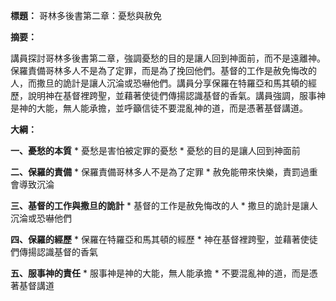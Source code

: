 **標題：** 哥林多後書第二章：憂愁與赦免

**摘要：**

講員探討哥林多後書第二章，強調憂愁的目的是讓人回到神面前，而不是遠離神。保羅責備哥林多人不是為了定罪，而是為了挽回他們。基督的工作是赦免悔改的人，而撒旦的詭計是讓人沉淪或恐嚇他們。講員分享保羅在特羅亞和馬其頓的經歷，說明神在基督裡跨聖，並藉著使徒們傳揚認識基督的香氣。講員強調，服事神是神的大能，無人能承擔，並呼籲信徒不要混亂神的道，而是憑著基督講道。

**大綱：**

**一、憂愁的本質**
    * 憂愁是害怕被定罪的憂愁
    * 憂愁的目的是讓人回到神面前

**二、保羅的責備**
    * 保羅責備哥林多人不是為了定罪
    * 赦免能帶來快樂，責罰過重會導致沉淪

**三、基督的工作與撒旦的詭計**
    * 基督的工作是赦免悔改的人
    * 撒旦的詭計是讓人沉淪或恐嚇他們

**四、保羅的經歷**
    * 保羅在特羅亞和馬其頓的經歷
    * 神在基督裡跨聖，並藉著使徒們傳揚認識基督的香氣

**五、服事神的責任**
    * 服事神是神的大能，無人能承擔
    * 不要混亂神的道，而是憑著基督講道